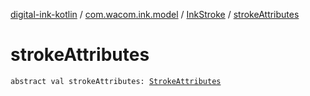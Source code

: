 [digital-ink-kotlin](../../index.md) / [com.wacom.ink.model](../index.md) / [InkStroke](index.md) / [strokeAttributes](./stroke-attributes.md)

# strokeAttributes

`abstract val strokeAttributes: `[`StrokeAttributes`](../-stroke-attributes/index.md)